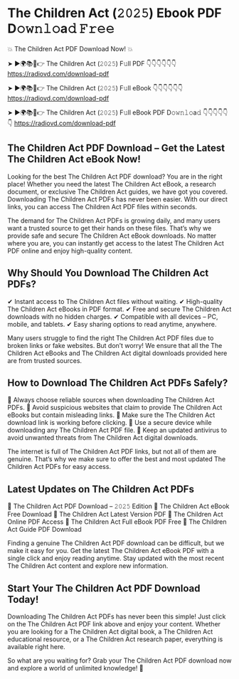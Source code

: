 # The Children Act (𝟸𝟶𝟸𝟻) Ebook PDF D𝚘𝚠𝚗𝚕𝚘a𝚍 𝙵𝚛𝚎𝚎

💥 The Children Act PDF Download Now! 💥

➤ ►🌍📚📱👉 The Children Act (𝟸𝟶𝟸𝟻) F𝚞ll PDF 👇👇👇👇👇👇
https://radiovd.com/download-pdf

➤ ►🌍📚📱👉 The Children Act (𝟸𝟶𝟸𝟻) F𝚞ll eBook 👇👇👇👇👇👇
https://radiovd.com/download-pdf

➤ ►🌍📚📱👉 The Children Act (𝟸𝟶𝟸𝟻) F𝚞ll eBook PDF D𝚘𝚠𝚗𝚕𝚘a𝚍 👇👇👇👇👇👇
https://radiovd.com/download-pdf

## The Children Act PDF Download – Get the Latest The Children Act eBook Now!

Looking for the best The Children Act PDF download? You are in the right place! Whether you need the latest The Children Act eBook, a research document, or exclusive The Children Act guides, we have got you covered. Downloading The Children Act PDFs has never been easier. With our direct links, you can access The Children Act PDF files within seconds.

The demand for The Children Act PDFs is growing daily, and many users want a trusted source to get their hands on these files. That’s why we provide safe and secure The Children Act eBook downloads. No matter where you are, you can instantly get access to the latest The Children Act PDF online and enjoy high-quality content.

## Why Should You Download The Children Act PDFs?

✔ Instant access to The Children Act files without waiting.
✔ High-quality The Children Act eBooks in PDF format.
✔ Free and secure The Children Act downloads with no hidden charges.
✔ Compatible with all devices – PC, mobile, and tablets.
✔ Easy sharing options to read anytime, anywhere.

Many users struggle to find the right The Children Act PDF files due to broken links or fake websites. But don’t worry! We ensure that all the The Children Act eBooks and The Children Act digital downloads provided here are from trusted sources.

## How to Download The Children Act PDFs Safely?

📌 Always choose reliable sources when downloading The Children Act PDFs.
📌 Avoid suspicious websites that claim to provide The Children Act eBooks but contain misleading links.
📌 Make sure the The Children Act download link is working before clicking.
📌 Use a secure device while downloading any The Children Act PDF file.
📌 Keep an updated antivirus to avoid unwanted threats from The Children Act digital downloads.

The internet is full of The Children Act PDF links, but not all of them are genuine. That’s why we make sure to offer the best and most updated The Children Act PDFs for easy access.

## Latest Updates on The Children Act PDFs

🔹 The Children Act PDF Download – 𝟸𝟶𝟸𝟻 Edition
🔹 The Children Act eBook Free Download
🔹 The Children Act Latest Version PDF
🔹 The Children Act Online PDF Access
🔹 The Children Act Full eBook PDF Free
🔹 The Children Act Guide PDF Download

Finding a genuine The Children Act PDF download can be difficult, but we make it easy for you. Get the latest The Children Act eBook PDF with a single click and enjoy reading anytime. Stay updated with the most recent The Children Act content and explore new information.

## Start Your The Children Act PDF Download Today!

Downloading The Children Act PDFs has never been this simple! Just click on the The Children Act PDF link above and enjoy your content. Whether you are looking for a The Children Act digital book, a The Children Act educational resource, or a The Children Act research paper, everything is available right here.

So what are you waiting for? Grab your The Children Act PDF download now and explore a world of unlimited knowledge! 🚀